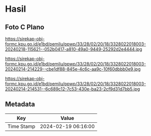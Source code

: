 # Hasil

## Foto C Plano

https://sirekap-obj-formc.kpu.go.id/e1bd/pemilu/ppwp/33/28/02/20/18/3328022018003-20240218-115621--052b0417-a810-49a0-9449-25292d2e4444.jpg

https://sirekap-obj-formc.kpu.go.id/e1bd/pemilu/ppwp/33/28/02/20/18/3328022018003-20240214-214229--cbe1df88-845e-4c6c-aa9c-10f60dbbb0e9.jpg

https://sirekap-obj-formc.kpu.go.id/e1bd/pemilu/ppwp/33/28/02/20/18/3328022018003-20240214-214531--6c689c12-7c53-430e-ba23-2cf9d31d7bb5.jpg


## Metadata

| Key        | Value               |
| ---------- | ------------------- |
| Time Stamp | 2024-02-19 06:16:00 |



